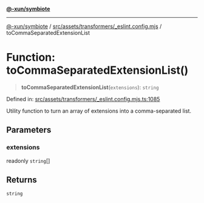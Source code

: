 [**@-xun/symbiote**](../../../../../README.md)

***

[@-xun/symbiote](../../../../../README.md) / [src/assets/transformers/\_eslint.config.mjs](../README.md) / toCommaSeparatedExtensionList

# Function: toCommaSeparatedExtensionList()

> **toCommaSeparatedExtensionList**(`extensions`): `string`

Defined in: [src/assets/transformers/\_eslint.config.mjs.ts:1085](https://github.com/Xunnamius/symbiote/blob/b36b296d7ff1b66d1e0c5e11b10c0eb089462516/src/assets/transformers/_eslint.config.mjs.ts#L1085)

Utility function to turn an array of extensions into a comma-separated list.

## Parameters

### extensions

readonly `string`[]

## Returns

`string`
